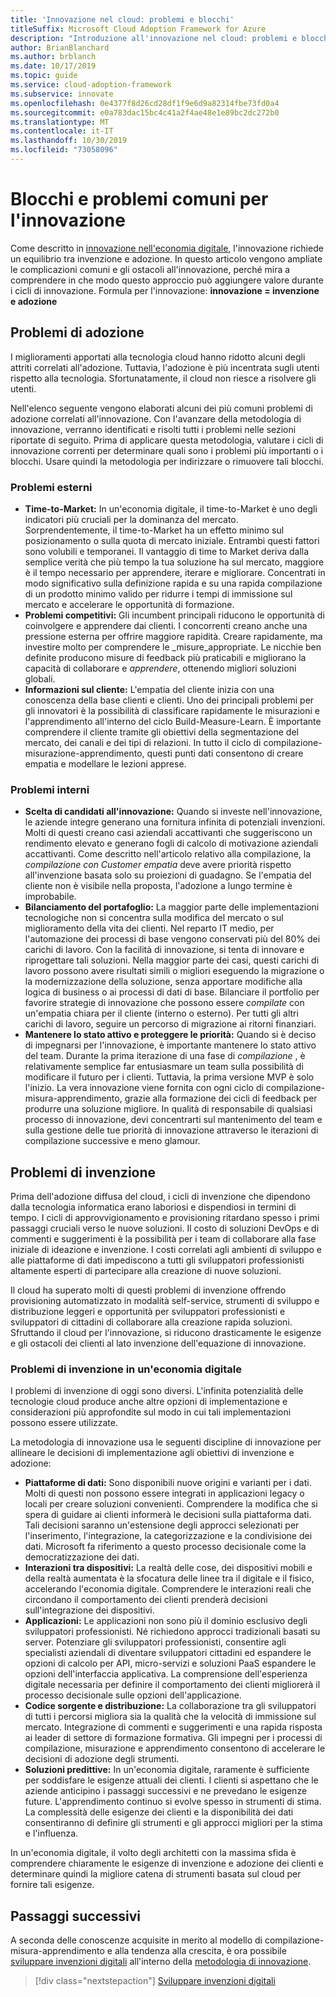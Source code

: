 ```yaml
---
title: 'Innovazione nel cloud: problemi e blocchi'
titleSuffix: Microsoft Cloud Adoption Framework for Azure
description: "Introduzione all'innovazione nel cloud: problemi e blocchi"
author: BrianBlanchard
ms.author: brblanch
ms.date: 10/17/2019
ms.topic: guide
ms.service: cloud-adoption-framework
ms.subservice: innovate
ms.openlocfilehash: 0e4377f8d26cd28df1f9e6d9a82314fbe73fd0a4
ms.sourcegitcommit: e0a783dac15bc4c41a2f4ae48e1e89bc2dc272b0
ms.translationtype: MT
ms.contentlocale: it-IT
ms.lasthandoff: 10/30/2019
ms.locfileid: "73058096"
---
```

# <a name="common-blockers-and-challenges-to-innovation"></a>Blocchi e problemi comuni per l'innovazione

Come descritto in [innovazione nell'economia digitale](./index.md), l'innovazione richiede un equilibrio tra invenzione e adozione. In questo articolo vengono ampliate le complicazioni comuni e gli ostacoli all'innovazione, perché mira a comprendere in che modo questo approccio può aggiungere valore durante i cicli di innovazione. Formula per l'innovazione: **innovazione = invenzione e adozione**

## <a name="adoption-challenges"></a>Problemi di adozione

I miglioramenti apportati alla tecnologia cloud hanno ridotto alcuni degli attriti correlati all'adozione. Tuttavia, l'adozione è più incentrata sugli utenti rispetto alla tecnologia. Sfortunatamente, il cloud non riesce a risolvere gli utenti.

Nell'elenco seguente vengono elaborati alcuni dei più comuni problemi di adozione correlati all'innovazione. Con l'avanzare della metodologia di innovazione, verranno identificati e risolti tutti i problemi nelle sezioni riportate di seguito. Prima di applicare questa metodologia, valutare i cicli di innovazione correnti per determinare quali sono i problemi più importanti o i blocchi. Usare quindi la metodologia per indirizzare o rimuovere tali blocchi.

### <a name="external-challenges"></a>Problemi esterni

- **Time-to-Market:** In un'economia digitale, il time-to-Market è uno degli indicatori più cruciali per la dominanza del mercato. Sorprendentemente, il time-to-Market ha un effetto minimo sul posizionamento o sulla quota di mercato iniziale. Entrambi questi fattori sono volubili e temporanei. Il vantaggio di time to Market deriva dalla semplice verità che più tempo la tua soluzione ha sul mercato, maggiore è il tempo necessario per apprendere, iterare e migliorare. Concentrati in modo significativo sulla definizione rapida e su una rapida compilazione di un prodotto minimo valido per ridurre i tempi di immissione sul mercato e accelerare le opportunità di formazione.
- **Problemi competitivi:** Gli incumbent principali riducono le opportunità di coinvolgere e apprendere dai clienti. I concorrenti creano anche una pressione esterna per offrire maggiore rapidità. Creare rapidamente, ma investire molto per comprendere le _misure_appropriate. Le nicchie ben definite producono misure di feedback più praticabili e migliorano la capacità di collaborare e _apprendere_, ottenendo migliori soluzioni globali.
- **Informazioni sul cliente:** L'empatia del cliente inizia con una conoscenza della base clienti e clienti. Uno dei principali problemi per gli innovatori è la possibilità di classificare rapidamente le misurazioni e l'apprendimento all'interno del ciclo Build-Measure-Learn. È importante comprendere il cliente tramite gli obiettivi della segmentazione del mercato, dei canali e dei tipi di relazioni. In tutto il ciclo di compilazione-misurazione-apprendimento, questi punti dati consentono di creare empatia e modellare le lezioni apprese.

### <a name="internal-challenges"></a>Problemi interni

- **Scelta di candidati all'innovazione:** Quando si investe nell'innovazione, le aziende integre generano una fornitura infinita di potenziali invenzioni. Molti di questi creano casi aziendali accattivanti che suggeriscono un rendimento elevato e generano fogli di calcolo di motivazione aziendali accattivanti. Come descritto nell'articolo relativo alla compilazione, la *compilazione con Customer empatia* deve avere priorità rispetto all'invenzione basata solo su proiezioni di guadagno. Se l'empatia del cliente non è visibile nella proposta, l'adozione a lungo termine è improbabile.
- **Bilanciamento del portafoglio:** La maggior parte delle implementazioni tecnologiche non si concentra sulla modifica del mercato o sul miglioramento della vita dei clienti. Nel reparto IT medio, per l'automazione dei processi di base vengono conservati più del 80% dei carichi di lavoro. Con la facilità di innovazione, si tenta di innovare e riprogettare tali soluzioni. Nella maggior parte dei casi, questi carichi di lavoro possono avere risultati simili o migliori eseguendo la migrazione o la modernizzazione della soluzione, senza apportare modifiche alla logica di business o ai processi di dati di base. Bilanciare il portfolio per favorire strategie di innovazione che possono essere _compilate_ con un'empatia chiara per il cliente (interno o esterno). Per tutti gli altri carichi di lavoro, seguire un percorso di migrazione ai ritorni finanziari.
- **Mantenere lo stato attivo e proteggere le priorità:** Quando si è deciso di impegnarsi per l'innovazione, è importante mantenere lo stato attivo del team. Durante la prima iterazione di una fase di *compilazione* , è relativamente semplice far entusiasmare un team sulla possibilità di modificare il futuro per i clienti. Tuttavia, la prima versione MVP è solo l'inizio. La vera innovazione viene fornita con ogni ciclo di compilazione-misura-apprendimento, grazie alla formazione dei cicli di feedback per produrre una soluzione migliore. In qualità di responsabile di qualsiasi processo di innovazione, devi concentrarti sul mantenimento del team e sulla gestione delle tue priorità di innovazione attraverso le iterazioni di compilazione successive e meno glamour.

## <a name="invention-challenges"></a>Problemi di invenzione

Prima dell'adozione diffusa del cloud, i cicli di invenzione che dipendono dalla tecnologia informatica erano laboriosi e dispendiosi in termini di tempo. I cicli di approvvigionamento e provisioning ritardano spesso i primi passaggi cruciali verso le nuove soluzioni. Il costo di soluzioni DevOps e di commenti e suggerimenti è la possibilità per i team di collaborare alla fase iniziale di ideazione e invenzione. I costi correlati agli ambienti di sviluppo e alle piattaforme di dati impediscono a tutti gli sviluppatori professionisti altamente esperti di partecipare alla creazione di nuove soluzioni.

Il cloud ha superato molti di questi problemi di invenzione offrendo provisioning automatizzato in modalità self-service, strumenti di sviluppo e distribuzione leggeri e opportunità per sviluppatori professionisti e sviluppatori di cittadini di collaborare alla creazione rapida soluzioni. Sfruttando il cloud per l'innovazione, si riducono drasticamente le esigenze e gli ostacoli dei clienti al lato invenzione dell'equazione di innovazione.

### <a name="invention-challenges-in-a-digital-economy"></a>Problemi di invenzione in un'economia digitale

I problemi di invenzione di oggi sono diversi. L'infinita potenzialità delle tecnologie cloud produce anche altre opzioni di implementazione e considerazioni più approfondite sul modo in cui tali implementazioni possono essere utilizzate.

La metodologia di innovazione usa le seguenti discipline di innovazione per allineare le decisioni di implementazione agli obiettivi di invenzione e adozione:

- **Piattaforme di dati:** Sono disponibili nuove origini e varianti per i dati. Molti di questi non possono essere integrati in applicazioni legacy o locali per creare soluzioni convenienti. Comprendere la modifica che si spera di guidare ai clienti informerà le decisioni sulla piattaforma dati. Tali decisioni saranno un'estensione degli approcci selezionati per l'inserimento, l'integrazione, la categorizzazione e la condivisione dei dati. Microsoft fa riferimento a questo processo decisionale come la democratizzazione dei dati.
- **Interazioni tra dispositivi:** La realtà delle cose, dei dispositivi mobili e della realtà aumentata è la sfocatura delle linee tra il digitale e il fisico, accelerando l'economia digitale. Comprendere le interazioni reali che circondano il comportamento dei clienti prenderà decisioni sull'integrazione dei dispositivi.
- **Applicazioni:** Le applicazioni non sono più il dominio esclusivo degli sviluppatori professionisti. Né richiedono approcci tradizionali basati su server. Potenziare gli sviluppatori professionisti, consentire agli specialisti aziendali di diventare sviluppatori cittadini ed espandere le opzioni di calcolo per API, micro-servizi e soluzioni PaaS espandere le opzioni dell'interfaccia applicativa. La comprensione dell'esperienza digitale necessaria per definire il comportamento dei clienti migliorerà il processo decisionale sulle opzioni dell'applicazione.
- **Codice sorgente e distribuzione:** La collaborazione tra gli sviluppatori di tutti i percorsi migliora sia la qualità che la velocità di immissione sul mercato. Integrazione di commenti e suggerimenti e una rapida risposta ai leader di settore di formazione formativa. Gli impegni per i processi di compilazione, misurazione e apprendimento consentono di accelerare le decisioni di adozione degli strumenti.
- **Soluzioni predittive:** In un'economia digitale, raramente è sufficiente per soddisfare le esigenze attuali dei clienti. I clienti si aspettano che le aziende anticipino i passaggi successivi e ne prevedano le esigenze future. L'apprendimento continuo si evolve spesso in strumenti di stima. La complessità delle esigenze dei clienti e la disponibilità dei dati consentiranno di definire gli strumenti e gli approcci migliori per la stima e l'influenza.

In un'economia digitale, il volto degli architetti con la massima sfida è comprendere chiaramente le esigenze di invenzione e adozione dei clienti e determinare quindi la migliore catena di strumenti basata sul cloud per fornire tali esigenze.

## <a name="next-steps"></a>Passaggi successivi

A seconda delle conoscenze acquisite in merito al modello di compilazione-misura-apprendimento e alla tendenza alla crescita, è ora possibile [sviluppare invenzioni digitali](./invention.md) all'interno della [metodologia di innovazione](./index.md).

> [!div class="nextstepaction"]
> [Sviluppare invenzioni digitali](./invention.md)
